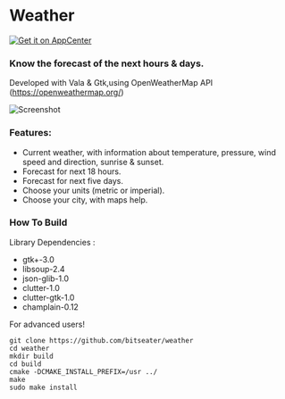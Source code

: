 # Weather

[![Get it on AppCenter](https://appcenter.elementary.io/badge.svg)](https://appcenter.elementary.io/com.github.bitseater.weather)﻿

### Know the forecast of the next hours & days.

Developed with Vala & Gtk,using OpenWeatherMap API (https://openweathermap.org/)

![Screenshot](screenshot.png  "Weather")

### Features:

- Current weather, with information about temperature, pressure, wind speed and direction, sunrise & sunset.
- Forecast for next 18 hours.
- Forecast for next five days.
- Choose your units (metric or imperial).
- Choose your city, with maps help.

### How To Build

Library Dependencies :

- gtk+-3.0
- libsoup-2.4
- json-glib-1.0
- clutter-1.0
- clutter-gtk-1.0
- champlain-0.12

For advanced users!

	git clone https://github.com/bitseater/weather
	cd weather
	mkdir build
	cd build
	cmake -DCMAKE_INSTALL_PREFIX=/usr ../
	make
	sudo make install
